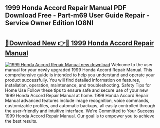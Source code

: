 ## 1999 Honda Accord Repair Manual PDF Download Free - Part-m69 User Guide Repair - Service Owner Edition IO8NI

# <h2><a href="http://bc45281.oget.top/?id=1999+Honda+Accord+Repair+Manual">🔗Download New 👉🔴 1999 Honda Accord Repair Manual</a></h2>

[![1999 Honda Accord Repair Manual new download](https://i.imgur.com/5g1atiW.png)](http://bc45281.oget.top/?id=1999+Honda+Accord+Repair+Manual)
Welcome to the user manual for your newly upgraded 1999 Honda Accord Repair Manual. This comprehensive guide is intended to help you understand and operate your product successfully. You will find detailed information on features, installation, operation, maintenance, and troubleshooting. Safety Tips for Home Use Follow these tips to ensure safe and secure use of your new 1999 Honda Accord Repair Manual at home. 1999 Honda Accord Repair Manual advanced features include image recognition, voice commands, customizable profiles, and automatic backups, all easily controlled through the user-friendly and intuitive interface. We're Committed to Your Success 1999 Honda Accord Repair Manual. Our goal is to empower you to achieve the best results.
